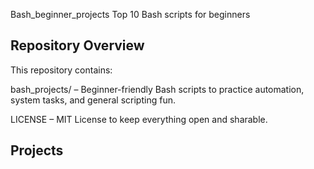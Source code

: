 Bash_beginner_projects
Top 10 Bash scripts for beginners 

  Repository Overview
----------------------

This repository contains:

bash_projects/ – Beginner-friendly Bash scripts to practice automation, system tasks, and general scripting fun.

LICENSE – MIT License to keep everything open and sharable.

 Projects
 ----

